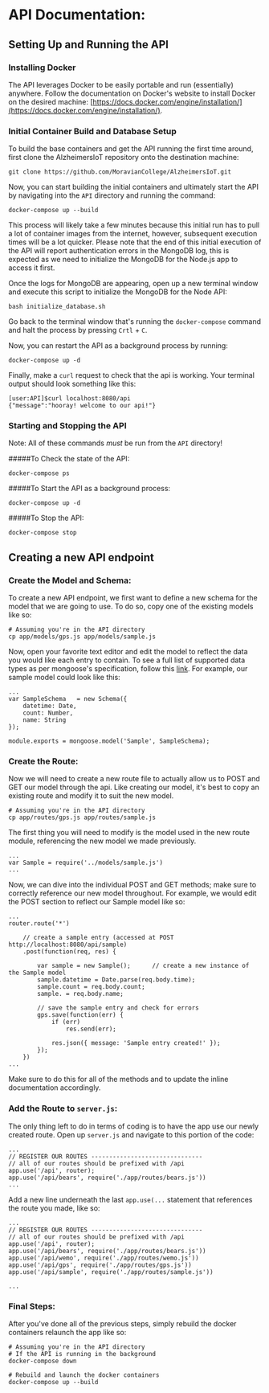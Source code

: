 API Documentation:
================
## Setting Up and Running the API
### Installing Docker
The API leverages Docker to be easily portable and run (essentially) anywhere. Follow the documentation on Docker's website to install Docker on the desired machine: [https://docs.docker.com/engine/installation/](https://docs.docker.com/engine/installation/).

### Initial Container Build and Database Setup
To build the base containers and get the API running the first time around, first clone the AlzheimersIoT repository onto the destination machine: 

```
git clone https://github.com/MoravianCollege/AlzheimersIoT.git
```

Now, you can start building the initial containers and ultimately start the API by navigating into the `API` directory and running the command:

```
docker-compose up --build
```

This process will likely take a few minutes because this initial run has to pull a lot of container images from the internet, however, subsequent execution times will be a lot quicker. Please note that the end of this initial execution of the API will report authentication errors in the MongoDB log, this is expected as we need to initialize the MongoDB for the Node.js app to access it first. 

Once the logs for MongoDB are appearing, open up a new terminal window and execute this script to initialize the MongoDB for the Node API:

```
bash initialize_database.sh
```

Go back to the terminal window that's running the `docker-compose` command and halt the process by pressing `Crtl` + `C`. 

Now, you can restart the API as a background process by running:

```
docker-compose up -d
``` 


Finally, make a `curl` request to check that the api is working. Your terminal output should look something like this:

```
[user:API]$curl localhost:8080/api
{"message":"hooray! welcome to our api!"}
```

### Starting and Stopping the API
Note: All of these commands *must* be run from the `API` directory!

#####To Check the state of the API:

```
docker-compose ps
```

#####To Start the API as a background process:

```
docker-compose up -d
```

#####To Stop the API:

```
docker-compose stop
```

## Creating a new API endpoint
### Create the Model and Schema:
To create a new API endpoint, we first want to define a new schema for the model that we are going to use. To do so, copy one of the existing models like so:

```
# Assuming you're in the API directory
cp app/models/gps.js app/models/sample.js
```

Now, open your favorite text editor and edit the model to reflect the data you would like each entry to contain. To see a full list of supported data types as per mongoose's specification, follow this [link](http://mongoosejs.com/docs/schematypes.html). For example, our sample model could look like this:

```
...
var SampleSchema   = new Schema({
    datetime: Date,
    count: Number,
    name: String
});

module.exports = mongoose.model('Sample', SampleSchema);
```

### Create the Route:
Now we will need to create a new route file to actually allow us to POST and GET our model through the api. Like creating our model, it's best to copy an existing route and modify it to suit the new model.

```
# Assuming you're in the API directory
cp app/routes/gps.js app/routes/sample.js
```

The first thing you will need to modify is the model used in the new route module, referencing the new model we made previously.

```
...
var Sample = require('../models/sample.js')
...
```

Now, we can dive into the individual POST and GET methods; make sure to correctly reference our new model throughout. For example, we would edit the POST section to reflect our Sample model like so:

```
...
router.route('*')

    // create a sample entry (accessed at POST http://localhost:8080/api/sample)
    .post(function(req, res) {

        var sample = new Sample();      // create a new instance of the Sample model
        sample.datetime = Date.parse(req.body.time);
        sample.count = req.body.count;
        sample. = req.body.name;

        // save the sample entry and check for errors
        gps.save(function(err) {
            if (err)
                res.send(err);

            res.json({ message: 'Sample entry created!' });
        });
    })
...

```

Make sure to do this for all of the methods and to update the inline documentation accordingly.


### Add the Route to `server.js`:
The only thing left to do in terms of coding is to have the app use our newly created route. Open up `server.js` and navigate to this portion of the code:

```
...
// REGISTER OUR ROUTES -------------------------------
// all of our routes should be prefixed with /api
app.use('/api', router);
app.use('/api/bears', require('./app/routes/bears.js'))
...
```
Add a new line underneath the last `app.use(...` statement that references the route you made, like so:

```
...
// REGISTER OUR ROUTES -------------------------------
// all of our routes should be prefixed with /api
app.use('/api', router);
app.use('/api/bears', require('./app/routes/bears.js'))
app.use('/api/wemo', require('./app/routes/wemo.js'))
app.use('/api/gps', require('./app/routes/gps.js'))
app.use('/api/sample', require('./app/routes/sample.js'))

...
```

### Final Steps:
After you've done all of the previous steps, simply rebuild the docker containers relaunch the app like so:

```
# Assuming you're in the API directory
# If the API is running in the background
docker-compose down

# Rebuild and launch the docker containers
docker-compose up --build
```

